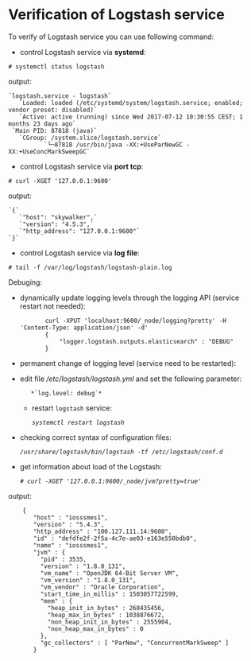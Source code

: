 Verification of Logstash service
=====================================
To verify of Logstash service you can use following command:
- control Logstash service via **systemd**:

 `# systemctl status logstash`

output:

	`logstash.service - logstash`
	   `Loaded: loaded (/etc/systemd/system/logstash.service; enabled; vendor preset: disabled)`
	   `Active: active (running) since Wed 2017-07-12 10:30:55 CEST; 1 months 23 days ago`
	 `Main PID: 87818 (java)`
	   `CGroup: /system.slice/logstash.service`
	          `└─87818 /usr/bin/java -XX:+UseParNewGC -XX:+UseConcMarkSweepGC`
- control Logstash service via **port tcp**:

`# curl -XGET '127.0.0.1:9600'`

output:

	`{`
	   `"host": "skywalker",`
	   `"version": "4.5.3",`
	   `"http_address": "127.0.0.1:9600"`
	`}`
- control Logstash service via **log file**:

`# tail -f /var/log/logstash/logstash-plain.log`

Debuging:
- dynamically update logging levels through the logging API (service restart not needed):

	         curl -XPUT 'localhost:9600/_node/logging?pretty' -H 'Content-Type: application/json' -d'
	         {
	             "logger.logstash.outputs.elasticsearch" : "DEBUG"
	         }
         
- permanent change of logging level (service need to be restarted):
   
- edit file */etc/logstash/logstash.yml* and set the following parameter:

         *`log.level: debug`*

    - restart `logstash` service:

         *`systemctl restart logstash`*

- checking correct syntax of configuration files:

	*`/usr/share/logstash/bin/logstash -tf /etc/logstash/conf.d`*

- get information about load of the Logstash:

	*`# curl -XGET '127.0.0.1:9600/_node/jvm?pretty=true'`*

output: 

        {
           "host" : "iosssmes1",
           "version" : "5.4.3",
           "http_address" : "100.127.111.14:9600",
           "id" : "defdfe2f-2f5a-4c7e-ae03-e163e550bdb0",
           "name" : "iosssmes1",
           "jvm" : {
             "pid" : 3535,
             "version" : "1.8.0_131",
             "vm_name" : "OpenJDK 64-Bit Server VM",
             "vm_version" : "1.8.0_131",
             "vm_vendor" : "Oracle Corporation",
             "start_time_in_millis" : 1503057722599,
             "mem" : {
               "heap_init_in_bytes" : 268435456,
               "heap_max_in_bytes" : 1038876672,
               "non_heap_init_in_bytes" : 2555904,
               "non_heap_max_in_bytes" : 0
             },
             "gc_collectors" : [ "ParNew", "ConcurrentMarkSweep" ]
           }
